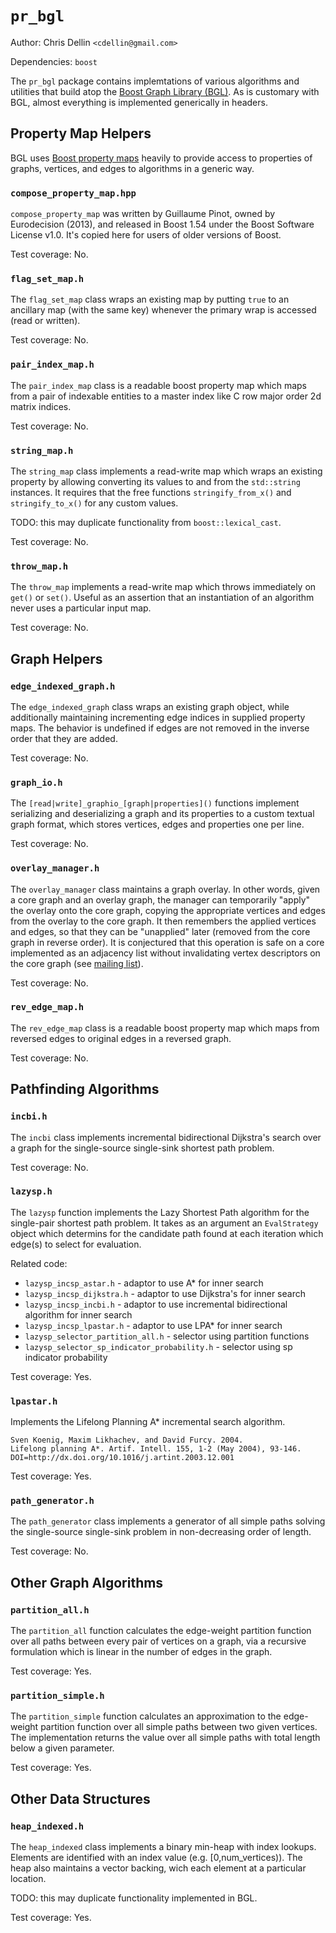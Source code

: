 `pr_bgl`
========

Author: Chris Dellin `<cdellin@gmail.com>`

Dependencies: `boost`

The `pr_bgl` package contains implemtations of various algorithms and utilities that build atop the [Boost Graph Library (BGL)][bgl].  As is customary with BGL, almost everything is implemented generically in headers.

Property Map Helpers
--------------------

BGL uses [Boost property maps][property-map] heavily to provide access to properties of graphs, vertices, and edges to algorithms in a generic way.

### `compose_property_map.hpp`

`compose_property_map` was written by Guillaume Pinot, owned by Eurodecision (2013), and released in Boost 1.54 under the Boost Software License v1.0.  It's copied here for users of older versions of Boost.

Test coverage: No.

### `flag_set_map.h`

The `flag_set_map` class wraps an existing map by putting `true` to an ancillary map (with the same key) whenever the primary wrap is accessed (read or written).

Test coverage: No.

### `pair_index_map.h`

The `pair_index_map` class is a readable boost property map which maps from a pair of indexable entities to a master index like C row major order 2d matrix indices.

Test coverage: No.

### `string_map.h`

The `string_map` class implements a read-write map which wraps an existing property by allowing converting its values to and from the `std::string` instances.  It requires that the free functions `stringify_from_x()` and `stringify_to_x()` for any custom values.

TODO: this may duplicate functionality from `boost::lexical_cast`.

Test coverage: No.

### `throw_map.h`

The `throw_map` implements a read-write map which throws immediately on `get()` or `set()`.  Useful as an assertion that an instantiation of an algorithm never uses a particular input map.

Test coverage: No.

Graph Helpers
-------------

### `edge_indexed_graph.h`

The `edge_indexed_graph` class wraps an existing graph object, while additionally maintaining incrementing edge indices in supplied property maps.  The behavior is undefined if edges are not removed in the inverse order that they are added.

Test coverage: No.

### `graph_io.h`

The `[read|write]_graphio_[graph|properties]()` functions implement serializing and deserializing a graph and its properties to a custom textual graph format, which stores vertices, edges and properties one per line.

Test coverage: No.

### `overlay_manager.h`

The `overlay_manager` class maintains a graph overlay.  In other words, given a core graph and an overlay graph, the manager can temporarily "apply" the overlay onto the core graph, copying the appropriate vertices and edges from the overlay to the core graph.  It then remembers the applied vertices and edges, so that they can be "unapplied" later (removed from the core graph in reverse order).  It is conjectured that this operation is safe on a core implemented as an adjacency list without invalidating vertex descriptors on the core graph (see [mailing list][bgl-list-remove]).

Test coverage: No.

### `rev_edge_map.h`

The `rev_edge_map` class is a readable boost property map which maps from reversed edges to original edges in a reversed graph.

Test coverage: No.

Pathfinding Algorithms
----------------------

### `incbi.h`

The `incbi` class implements incremental bidirectional
Dijkstra's search over a graph for the single-source
single-sink shortest path problem.

Test coverage: No.

### `lazysp.h`

The `lazysp` function implements the Lazy Shortest Path algorithm for the single-pair shortest path problem.  It takes as an argument an `EvalStrategy` object which determins for the candidate path found at each iteration which edge(s) to select for evaluation.

Related code:

* `lazysp_incsp_astar.h` - adaptor to use A* for inner search
* `lazysp_incsp_dijkstra.h` - adaptor to use Dijkstra's for inner search
* `lazysp_incsp_incbi.h` - adaptor to use incremental bidirectional algorithm for inner search
* `lazysp_incsp_lpastar.h` - adaptor to use LPA* for inner search
* `lazysp_selector_partition_all.h` - selector using partition functions
* `lazysp_selector_sp_indicator_probability.h` - selector using sp indicator probability

Test coverage: Yes.

### `lpastar.h`

Implements the Lifelong Planning A* incremental search algorithm.

    Sven Koenig, Maxim Likhachev, and David Furcy. 2004.
    Lifelong planning A*. Artif. Intell. 155, 1-2 (May 2004), 93-146.
    DOI=http://dx.doi.org/10.1016/j.artint.2003.12.001

Test coverage: Yes.

### `path_generator.h`

The `path_generator` class implements a generator of all simple paths solving the single-source single-sink problem in non-decreasing order of length.

Test coverage: No.

Other Graph Algorithms
----------------------

### `partition_all.h`

The `partition_all` function calculates the edge-weight partition function over all paths between every pair of vertices on a graph, via a recursive formulation which is linear in the number of edges in the graph.  

Test coverage: Yes.

### `partition_simple.h`

The `partition_simple` function calculates an approximation to the edge-weight partition function over all simple paths between two given vertices.  The implementation returns the value over all simple paths with total length below a given parameter.

Test coverage: Yes.

Other Data Structures
---------------------

### `heap_indexed.h`

The `heap_indexed` class implements a binary min-heap with index lookups.  Elements are identified with an index value (e.g. [0,num_vertices)).  The heap also maintains a vector backing, wich each element at a particular location.

TODO: this may duplicate functionality implemented in BGL.

Test coverage: Yes.

[bgl]: http://boost.org/doc/libs/release/libs/graph/
[property-map]: http://www.boost.org/doc/libs/1_59_0/libs/property_map/
[bgl-list-remove]: http://lists.boost.org/boost-users/2015/08/84850.php
